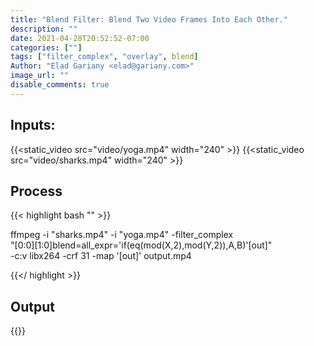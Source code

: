 ```yaml
---
title: "Blend Filter: Blend Two Video Frames Into Each Other."
description: ""
date: 2021-04-28T20:52:52-07:00
categories: [""]
tags: ["filter_complex", "overlay", blend]
Author: "Elad Gariany <elad@gariany.com>"
image_url: ""
disable_comments: true
---
```


## Inputs:
{{<static_video src="video/yoga.mp4" width="240" >}}
{{<static_video src="video/sharks.mp4" width="240" >}}

## Process

{{< highlight bash "" >}}

ffmpeg -i "sharks.mp4" -i "yoga.mp4" -filter_complex \
  "[0:0][1:0]blend=all_expr='if(eq(mod(X,2),mod(Y,2)),A,B)'[out]" \
  -c:v libx264 -crf 31 -map '[out]' output.mp4

{{</ highlight >}}

## Output

{{<youtube v2mw30PFD8U>}}